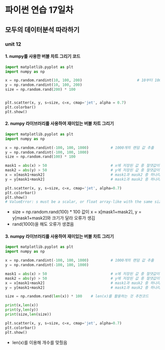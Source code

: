 # 파이썬 연습 17일차

## 모두의 데이터분석 따라하기

### unit 12

#### 1. numpy를 사용한 버블 차트 그리기 코드

```python
import matplotlib.pyplot as plt
import numpy as np

x = np.random.randint(10, 100, 200)                         # 10부터 100에 있는 정수 200개 추출
y = np.random.randint(10, 100, 200)
size = np.random.rand(200) * 100


plt.scatter(x, y, s=size, c=x, cmap='jet', alpha = 0.7)
plt.colorbar()
plt.show()
```



#### 2. numpy 라이브러리를 사용하여 재미있는 버블 차트 그리기

```python
import matplotlib.pyplot as plt
import numpy as np

x = np.random.randint(-100, 100, 1000)          # 1000개의 랜덤 값 추출
y = np.random.randint(-100, 100, 1000)
size = np.random.rand(100) * 100

mask1 = abs(x) > 50                             # x에 저장된 값 중 절댓값이 50보다 큰 값 걸러 냄
mask2 = abs(y) > 50                             # y에 저장된 값 중 절댓값이 50보다 큰 값 걸러 냄
x = x[mask1+mask2]                              # mask1과 mask2 중 하나라도 만족하는 값 저장
y = y[mask1+mask2]                              # mask1과 mask2 중 하나라도 만족하는 값 저장

plt.scatter(x, y, s=size, c=x, cmap='jet', alpha=0.7)
plt.colorbar()
plt.show()
# ValueError: s must be a scalar, or float array-like with the same size as x and y
```

- size = np.random.rand(100) * 100 값이 x = x[mask1+mask2],  y = y[mask1+mask2]와 크기가 달라 오류가 생김
- rand(1000)을 해도 오류가 생겼음



#### 3. numpy 라이브러리를 사용하여 재미있는 버블 차트 그리기

```python
import matplotlib.pyplot as plt
import numpy as np

x = np.random.randint(-100, 100, 1000)          # 1000개의 랜덤 값 추출
y = np.random.randint(-100, 100, 1000)

mask1 = abs(x) > 50                             # x에 저장된 값 중 절댓값이 50보다 큰 값 걸러 냄
mask2 = abs(y) > 50                             # y에 저장된 값 중 절댓값이 50보다 큰 값 걸러 냄
x = x[mask1+mask2]                              # mask1과 mask2 중 하나라도 만족하는 값 저장
y = y[mask1+mask2]                              # mask1과 mask2 중 하나라도 만족하는 값 저장

size = np.random.rand(len(x)) * 100    # len(x)를 활용하는 것 추천코드

print(x,len(x))      
print(y,len(y))
print(size,len(size))

plt.scatter(x, y, s=size, c=x, cmap='jet', alpha=0.7)
plt.colorbar()
plt.show()
```

- len(x)를 이용해 개수를 맞췄음